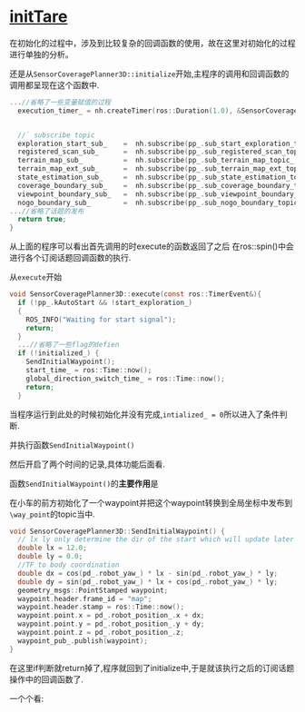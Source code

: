 # [initTare](https://github.com/shu1ong/gitblog/issues/26)

在初始化的过程中，涉及到比较复杂的回调函数的使用，故在这里对初始化的过程进行单独的分析。

还是从`SensorCoveragePlanner3D::initialize`开始,主程序的调用和回调函数的调用都呈现在这个函数中.
```c
...//省略了一些变量赋值的过程
  execution_timer_ = nh.createTimer(ros::Duration(1.0), &SensorCoveragePlanner3D::execute, this);


  //` subscribe topic
  exploration_start_sub_    =  nh.subscribe(pp_.sub_start_exploration_topic_, 5, &SensorCoveragePlanner3D::ExplorationStartCallback, this); //` no publisher
  registered_scan_sub_      =  nh.subscribe(pp_.sub_registered_scan_topic_, 5, &SensorCoveragePlanner3D::RegisteredScanCallback, this);
  terrain_map_sub_          =  nh.subscribe(pp_.sub_terrain_map_topic_, 5, &SensorCoveragePlanner3D::TerrainMapCallback, this);
  terrain_map_ext_sub_      =  nh.subscribe(pp_.sub_terrain_map_ext_topic_, 5, &SensorCoveragePlanner3D::TerrainMapExtCallback, this);
  state_estimation_sub_     =  nh.subscribe(pp_.sub_state_estimation_topic_, 5, &SensorCoveragePlanner3D::StateEstimationCallback, this);
  coverage_boundary_sub_    =  nh.subscribe(pp_.sub_coverage_boundary_topic_, 1, &SensorCoveragePlanner3D::CoverageBoundaryCallback, this);
  viewpoint_boundary_sub_   =  nh.subscribe(pp_.sub_viewpoint_boundary_topic_, 1, &SensorCoveragePlanner3D::ViewPointBoundaryCallback, this);
  nogo_boundary_sub_        =  nh.subscribe(pp_.sub_nogo_boundary_topic_, 1, &SensorCoveragePlanner3D::NogoBoundaryCallback, this);
...//省略了话题的发布
  return true;
}

```
从上面的程序可以看出首先调用的时execute的函数返回了之后 在ros::spin()中会进行各个订阅话题回调函数的执行.

从`execute`开始
```c
void SensorCoveragePlanner3D::execute(const ros::TimerEvent&){
  if (!pp_.kAutoStart && !start_exploration_)
  {
    ROS_INFO("Waiting for start signal");
    return;
  }
  ...//省略了一些flag的defien
  if (!initialized_) {
    SendInitialWaypoint();
    start_time_ = ros::Time::now();
    global_direction_switch_time_ = ros::Time::now();
    return;
  }
```

当程序运行到此处的时候初始化并没有完成,`intialized_ = 0`所以进入了条件判断.

并执行函数`SendInitialWaypoint()`

然后开启了两个时间的记录,具体功能后面看.

函数`SendInitialWaypoint()`的**主要作用**是

在小车的前方初始化了一个waypoint并把这个waypoint转换到全局坐标中发布到`\way_point`的topic当中.
```c
void SensorCoveragePlanner3D::SendInitialWaypoint() {
  // lx ly only determine the dir of the start which will update later
  double lx = 12.0;
  double ly = 0.0;
  //TF to body coordination
  double dx = cos(pd_.robot_yaw_) * lx - sin(pd_.robot_yaw_) * ly;
  double dy = sin(pd_.robot_yaw_) * lx + cos(pd_.robot_yaw_) * ly;
  geometry_msgs::PointStamped waypoint;
  waypoint.header.frame_id = "map";
  waypoint.header.stamp = ros::Time::now();
  waypoint.point.x = pd_.robot_position_.x + dx;
  waypoint.point.y = pd_.robot_position_.y + dy;
  waypoint.point.z = pd_.robot_position_.z;
  waypoint_pub_.publish(waypoint);
}
```

在这里if判断就return掉了,程序就回到了initialize中,于是就该执行之后的订阅话题操作中的回调函数了.

一个个看:
```c

```


